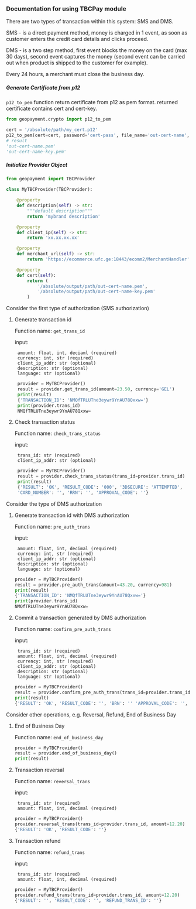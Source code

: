 ### Documentation for using TBCPay module
There are two types of transaction within this system: SMS and DMS.

SMS - is a direct payment method, money is charged in 1 event, as soon as customer enters the credit card details and clicks proceed.

DMS - is a two step method, first event blocks the money on the card (max 30 days), second event captures the money (second event can be carried out when product is shipped to the customer for example).

Every 24 hours, a merchant must close the business day.

##### Generate Certificate from p12
`p12_to_pem` function return certificate from p12 as pem format. returned certificate
contains cert and cert-key.

```python
from geopayment.crypto import p12_to_pem

cert = '/absolute/path/my_cert.p12'
p12_to_pem(cert=cert, password='cert-pass', file_name='out-cert-name', output='/absolute/output/path/')
# result
'out-cert-name.pem'
'out-cert-name-key.pem'
```

##### Initialize Provider Object
```python
from geopayment import TBCProvider

class MyTBCProvider(TBCProvider):

    @property
    def description(self) -> str:
        """default description"""
        return 'mybrand description'

    @property
    def client_ip(self) -> str:
        return 'xx.xx.xx.xx'

    @property
    def merchant_url(self) -> str:
        return 'https://ecommerce.ufc.ge:18443/ecomm2/MerchantHandler'

    @property
    def cert(self):
        return (
            '/absolute/output/path/out-cert-name.pem',
            '/absolute/output/path/out-cert-name-key.pem'         
        )

```

Consider the first type of authorization (SMS authorization)

1. Generate transaction id

    Function name: `get_trans_id`
    
    input: 
    
        amount: float, int, deciaml (required)
        currency: int, str (required)
        client_ip_addr: str (optional)
        description: str (optional)
        language: str (optional)
    
   ```python
    provider = MyTBCProvider()
    result = provider.get_trans_id(amount=23.50, currency='GEL')
    print(result)
    {'TRANSACTION_ID': 'NMQfTRLUTne3eywr9YnAU78Qxxw='}
    print(provider.trans_id)
    NMQfTRLUTne3eywr9YnAU78Qxxw=
    ```

2. Check transaction status

    Function name: `check_trans_status`
    
    input:
    
        trans_id: str (required) 
        client_ip_addr: str (optional)
    
    
   ```python
    provider = MyTBCProvider()
    result = provider.check_trans_status(trans_id=provider.trans_id)
    print(result)
    {'RESULT': 'OK', 'RESULT_CODE': '000', '3DSECURE': 'ATTEMPTED',
    'CARD_NUMBER': '', 'RRN': '', 'APPROVAL_CODE': ''}
   ```

Consider the type of DMS authorization

1. Generate transaction id with DMS authorization

    Function name: `pre_auth_trans`
  
    input:
    
        amount: float, int, decimal (required)
        currency: int, str (required)
        client_ip_addr: str (optional)
        description: str (optional)
        language: str (optional)
    
    ```python
    provider = MyTBCProvider()
    result = provider.pre_auth_trans(amount=43.20, currency=981)
    print(result)
    {'TRANSACTION_ID': 'NMQfTRLUTne3eywr9YnAU78Qxxw='}
    print(provider.trans_id)
    NMQfTRLUTne3eywr9YnAU78Qxxw=
    ```
2. Commit a transaction generated by DMS authorization

    Function name: `confirm_pre_auth_trans`
    
    input:
    
        trans_id: str (required)
        amount: float, int, decimal (required)
        currency: int, str (required)
        client_ip_addr: str (optional)
        description: str (optional)
        language: str (optional)
        
    ```python
    provider = MyTBCProvider()
    result = provider.confirm_pre_auth_trans(trans_id=provider.trans_id, amount=43.20, currency=981)
    print(result)
    {'RESULT': 'OK', 'RESULT_CODE': '', 'BRN': '' 'APPROVAL_CODE': '', 'CARD_NUMBER': ''}
    ```
   
Consider other operations, e.g. Reversal, Refund, End of Business Day

1. End of Business Day

    Function name: `end_of_business_day`
    ```python
    provider = MyTBCProvider()
    result = provider.end_of_business_day()
    print(result)
    ```
   
2. Transaction reversal
    
    Function name: `reversal_trans`
    
    input:
    
        trans_id: str (required)
        amount: float, int, decimal (required)
        
    ```python
    provider = MyTBCProvider()
    provider.reversal_trans(trans_id=provider.trans_id, amount=12.20)
    {'RESULT': 'OK', 'RESULT_CODE': ''}
    ```

3. Transaction refund

    Function name: `refund_trans`
    
    input:
    
        trans_id: str (required)
        amount: float, int, decimal (required)
        
    ```python
    provider = MyTBCProvider()
    provider.refund_trans(trans_id=provider.trans_id, amount=12.20)
    {'RESULT': '', 'RESULT_CODE': '', 'REFUND_TRANS_ID': ''}
    ```
